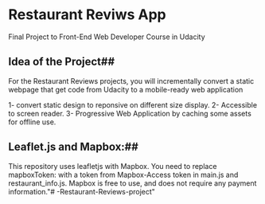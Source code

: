  # Restaurant Reviws App
 
Final Project to Front-End Web Developer Course in Udacity 

 ## Idea of the Project##
For the Restaurant Reviews projects, you will incrementally convert a static webpage that get code from Udacity to a mobile-ready web application

1- convert static design to reponsive on different size display. 
2- Accessible to screen reader.
3- Progressive Web Application by caching some assets for offline use.

## Leaflet.js and Mapbox:##
This repository uses leafletjs with Mapbox. You need to replace mapboxToken: with a token from Mapbox-Access token in main.js and restaurant_info.js. Mapbox is free to use, and does not require any payment information."# -Restaurant-Reviews-project" 
